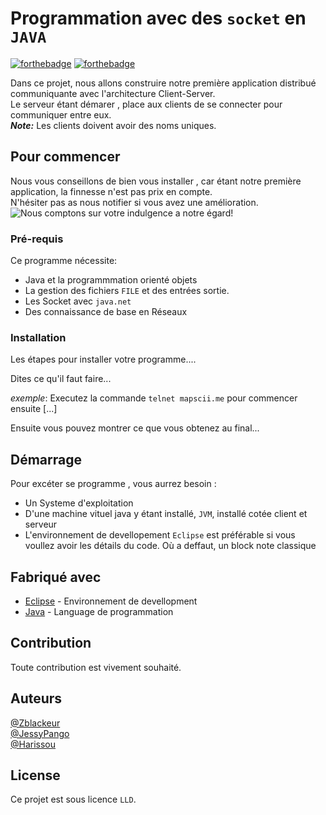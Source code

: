 # Programmation avec des `socket` en `JAVA`

[![forthebadge](http://forthebadge.com/images/badges/built-with-love.svg)](http://forthebadge.com)  [![forthebadge](http://forthebadge.com/images/badges/powered-by-electricity.svg)](http://forthebadge.com)

Dans ce projet, nous allons construire notre première application distribué communiquante avec l'architecture Client-Server.  
Le serveur étant démarer , place aux clients de se connecter pour communiquer entre eux.  
***Note:*** Les clients doivent avoir des noms uniques.

## Pour commencer

Nous vous conseillons de bien vous installer , car étant notre première application, la finnesse n'est pas prix en compte.  
N'hésiter pas as nous notifier si vous avez une amélioration.
![Nous comptons sur votre indulgence a notre égard!](https://www.google.com/imgres?imgurl=https%3A%2F%2Fm.marabout.com%2Fsites%2Fdefault%2Ffiles%2Fcaptures77.png&imgrefurl=https%3A%2F%2Fm.marabout.com%2Fsoyez-indulgent-avec-vous-meme&tbnid=5WuP9DernPXAwM&vet=12ahUKEwizn_7F8onwAhUT1IUKHTpGCDQQMygCegUIARCmAQ..i&docid=C54ka7wQO4-paM&w=563&h=586&q=soyez%20indulgent&safe=active&ved=2ahUKEwizn_7F8onwAhUT1IUKHTpGCDQQMygCegUIARCmAQ)

### Pré-requis

Ce programme nécessite:

- Java et la programmmation orienté objets
- La gestion des fichiers `FILE` et des entrées sortie.
- Les Socket avec `java.net`
- Des connaissance de base en Réseaux

### Installation

Les étapes pour installer votre programme....

Dites ce qu'il faut faire...

_exemple_: Executez la commande ``telnet mapscii.me`` pour commencer ensuite [...]


Ensuite vous pouvez montrer ce que vous obtenez au final...

## Démarrage
Pour excéter se programme , vous aurrez besoin :  
- Un Systeme d'exploitation
- D'une machine vituel java y étant installé, `JVM`, installé cotée client et serveur  
- L'environnement de devellopement `Eclipse` est préférable si vous voullez avoir les détails du code. Où a deffaut, un block note classique
## Fabriqué avec

* [Eclipse](https://www.eclipse.org/) - Environnement de devellopment
* [Java](https://www.java.com/fr/) - Language de programmation

## Contribution

Toute contribution est vivement souhaité.

## Auteurs
[@Zblackeur](https://github.com/Zblackeur)  
[@JessyPango](https://github.com/JessyPango)  
[@Harissou](https://github.com/Harissou)

## License

Ce projet est sous licence ``LLD``.
